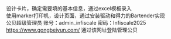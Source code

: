 设计卡片，确定需要填的基本信息，通过excel模板录入<br>
使用marker打印机，设计页面，通过安装驱动和得力的Bartender实现<br>
公贝超级管理员 账号：admin_infiscale 密码：Infiscale2025 https://www.gongbeiyun.com/ 通过该网址登陆管理公贝<br>
<br>
<br>
<br>
<br>
<br>
<br>
<br>
